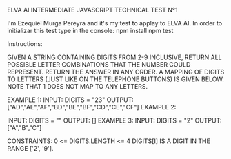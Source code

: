 ELVA AI INTERMEDIATE JAVASCRIPT
TECHNICAL TEST N°1


I'm Ezequiel Murga Pereyra and it's my test to applay to ELVA AI.
In order to initializar this test type in the console:
    npm install
    npm test



Instructions:

GIVEN A STRING CONTAINING DIGITS FROM 2-9 INCLUSIVE, RETURN ALL
POSSIBLE LETTER COMBINATIONS THAT THE NUMBER COULD REPRESENT.
RETURN THE ANSWER IN ANY ORDER.
A MAPPING OF DIGITS TO LETTERS (JUST LIKE ON THE TELEPHONE
BUTTONS) IS GIVEN BELOW. NOTE THAT 1 DOES NOT MAP TO ANY LETTERS.

EXAMPLE 1:
INPUT: DIGITS = "23"
OUTPUT:
["AD","AE","AF","BD","BE","BF","CD","CE","CF"]
EXAMPLE 2:

INPUT: DIGITS = ""
OUTPUT: []
EXAMPLE 3:
INPUT: DIGITS = "2"
OUTPUT: ["A","B","C"]

CONSTRAINTS:
0 <= DIGITS.LENGTH <= 4
DIGITS[I] IS A DIGIT IN THE RANGE ['2', '9'].